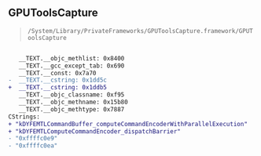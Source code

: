 ## GPUToolsCapture

> `/System/Library/PrivateFrameworks/GPUToolsCapture.framework/GPUToolsCapture`

```diff

   __TEXT.__objc_methlist: 0x8400
   __TEXT.__gcc_except_tab: 0x690
   __TEXT.__const: 0x7a70
-  __TEXT.__cstring: 0x1dd5c
+  __TEXT.__cstring: 0x1ddb5
   __TEXT.__objc_classname: 0xf95
   __TEXT.__objc_methname: 0x15b80
   __TEXT.__objc_methtype: 0x7887
CStrings:
+ "kDYFEMTLCommandBuffer_computeCommandEncoderWithParallelExecution"
+ "kDYFEMTLComputeCommandEncoder_dispatchBarrier"
- "0xffffc0e9"
- "0xffffc0ea"

```
